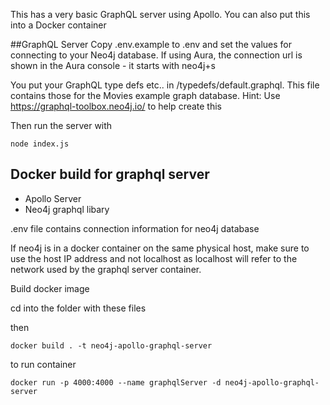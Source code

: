 This has a very basic GraphQL server using Apollo.  You can also put this into a Docker container


##GraphQL Server
Copy .env.example to .env and set the values for connecting to your Neo4j database.  If using Aura, the connection url is shown in the Aura console - it starts with neo4j+s

You put your GraphQL type defs etc.. in /typedefs/default.graphql.  This file contains those for the Movies example graph database.  Hint:  Use https://graphql-toolbox.neo4j.io/ to help create this

Then run the server with 

```
node index.js
```

## Docker build for graphql server 
- Apollo Server
- Neo4j graphql libary


.env file contains connection information for neo4j database

If neo4j is in a docker container on the same physical host, make sure to use the host IP address and not localhost
as localhost will refer to the network used  by the graphql server container. 

Build docker image

cd into the folder with these files

then

```
docker build . -t neo4j-apollo-graphql-server
```

to run container

```
docker run -p 4000:4000 --name graphqlServer -d neo4j-apollo-graphql-server
```

